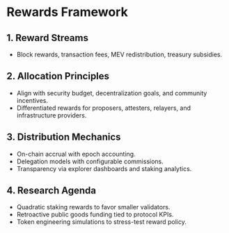 # Rewards Framework

## 1. Reward Streams
- Block rewards, transaction fees, MEV redistribution, treasury subsidies.

## 2. Allocation Principles
- Align with security budget, decentralization goals, and community incentives.
- Differentiated rewards for proposers, attesters, relayers, and infrastructure providers.

## 3. Distribution Mechanics
- On-chain accrual with epoch accounting.
- Delegation models with configurable commissions.
- Transparency via explorer dashboards and staking analytics.

## 4. Research Agenda
- Quadratic staking rewards to favor smaller validators.
- Retroactive public goods funding tied to protocol KPIs.
- Token engineering simulations to stress-test reward policy.
